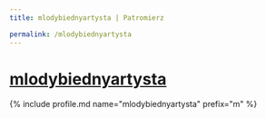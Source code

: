 ```yaml
---
title: mlodybiednyartysta | Patromierz

permalink: /mlodybiednyartysta
---
```


# [mlodybiednyartysta](https://patronite.pl/mlodybiednyartysta)

{% include profile.md name="mlodybiednyartysta" prefix="m" %}

